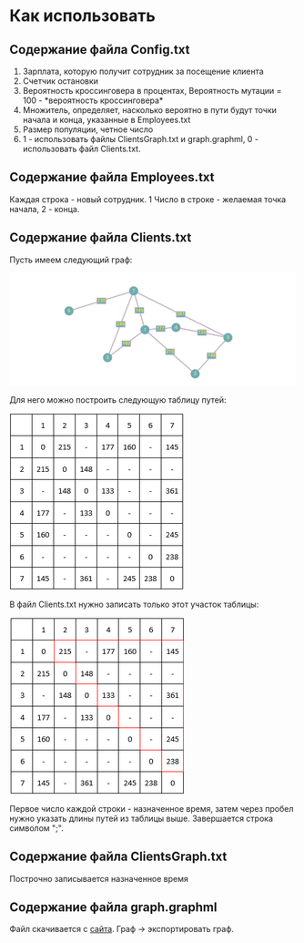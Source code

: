 # Как использовать

## Содержание файла Config.txt

1. Зарплата, которую получит сотрудник за посещение клиента
2. Счетчик остановки
3. Вероятность кроссинговера в процентах, Вероятность мутации = 100 - &ast;вероятность кроссинговера&ast;
4. Множитель, определяет, насколько вероятно в пути будут точки начала и конца, указанные в Employees.txt
5. Размер популяции, четное число
6. 1 - использовать файлы ClientsGraph.txt и graph.graphml, 0 - использовать файл Clients.txt.

## Содержание файла Employees.txt

Каждая строка - новый сотрудник. 1 Число в строке - желаемая точка начала, 2 - конца.

## Содержание файла Clients.txt

Пусть имеем следующий граф:

![](https://github.com/Plugway/Genetic-Algorithm/blob/master/mmedia/graph.png)

Для него можно построить следующую таблицу путей:

![](https://github.com/Plugway/Genetic-Algorithm/blob/master/mmedia/table.png)

В файл Clients.txt нужно записать только этот участок таблицы:

![](https://github.com/Plugway/Genetic-Algorithm/blob/master/mmedia/table2.png)

Первое число каждой строки - назначенное время, затем через пробел нужно указать длины путей из таблицы выше. Завершается строка символом ";".

## Содержание файла ClientsGraph.txt

Построчно записывается назначенное время

## Содержание файла graph.graphml

Файл скачивается с [сайта](https://graphonline.ru). Граф -> экспортировать граф.
